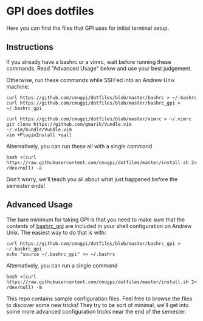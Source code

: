 # GPI does dotfiles

Here you can find the files that GPI uses for initial terminal setup.

## Instructions

If you already have a bashrc or a vimrc, wait before running these commands.
Read "Advanced Usage" below and use your best judgement.

Otherwise, run these commands while SSH'ed into an Andrew Unix machine:

```console
curl https://github.com/cmugpi/dotfiles/blob/master/bashrc > ~/.bashrc
curl https://github.com/cmugpi/dotfiles/blob/master/bashrc_gpi > ~/.bashrc_gpi

curl https://github.com/cmugpi/dotfiles/blob/master/vimrc > ~/.vimrc
git clone https://github.com/gmarik/Vundle.vim ~/.vim/bundle/Vundle.vim
vim +PluginInstall +qall
```

Alternatively, you can run these all with a single command

```console
bash <(curl https://raw.githubusercontent.com/cmugpi/dotfiles/master/install.sh 2> /dev/null) -a
```

Don't worry, we'll teach you all about what just happened before the semester
ends!


## Advanced Usage

The bare minimum for taking GPI is that you need to make sure that the contents
of [bashrc_gpi](bashrc_gpi) are included in your shell configuration on Andrew
Unix. The easiest way to do that is with:

```console
curl https://github.com/cmugpi/dotfiles/blob/master/bashrc_gpi > ~/.bashrc_gpi
echo "source ~/.bashrc_gpi" >> ~/.bashrc
```

Alternatively, you can run a single command

```console
bash <(curl https://raw.githubusercontent.com/cmugpi/dotfiles/master/install.sh 2> /dev/null) -m
```

This repo contains sample configuration files. Feel free to browse the files to
discover some new tricks! They try to be sort of minimal; we'll get into some
more advanced configuration tricks near the end of the semester.
